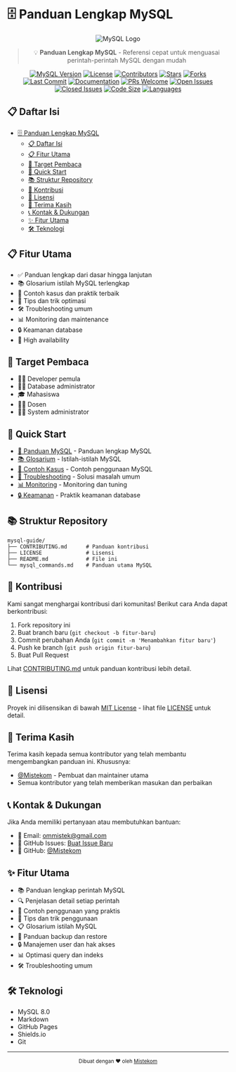 # 🗄️ Panduan Lengkap MySQL

<div align="center">

![MySQL Logo](https://www.mysql.com/common/logos/logo-mysql-170x115.png)

> 💡 **Panduan Lengkap MySQL** - Referensi cepat untuk menguasai perintah-perintah MySQL dengan mudah

[![MySQL Version](https://img.shields.io/badge/MySQL-8.0-blue)](https://www.mysql.com/)
[![License](https://img.shields.io/badge/License-MIT-green)](LICENSE)
[![Contributors](https://img.shields.io/badge/Contributors-Welcome-orange)](CONTRIBUTING.md)
[![Stars](https://img.shields.io/github/stars/Mistekom/mysql_command?style=social)](https://github.com/Mistekom/mysql_command/stargazers)
[![Forks](https://img.shields.io/github/forks/Mistekom/mysql_command?style=social)](https://github.com/Mistekom/mysql_command/network/members)
[![Last Commit](https://img.shields.io/github/last-commit/Mistekom/mysql_command)](https://github.com/Mistekom/mysql_command/commits)
[![Documentation](https://img.shields.io/badge/Documentation-Complete-brightgreen)](mysql_commands.md)
[![PRs Welcome](https://img.shields.io/badge/PRs-welcome-brightgreen.svg)](CONTRIBUTING.md)
[![Open Issues](https://img.shields.io/github/issues/Mistekom/mysql_command)](https://github.com/Mistekom/mysql_command/issues)
[![Closed Issues](https://img.shields.io/github/issues-closed/Mistekom/mysql_command)](https://github.com/Mistekom/mysql_command/issues?q=is%3Aissue+is%3Aclosed)
[![Code Size](https://img.shields.io/github/languages/code-size/Mistekom/mysql_command)](https://github.com/Mistekom/mysql_command)
[![Languages](https://img.shields.io/github/languages/top/Mistekom/mysql_command)](https://github.com/Mistekom/mysql_command)

</div>

## 📋 Daftar Isi
- [🗄️ Panduan Lengkap MySQL](mysql_commands.md)
  - [📋 Daftar Isi](#-daftar-isi)
  - [📋 Fitur Utama](#-fitur-utama)
  - [🎯 Target Pembaca](#-target-pembaca)
  - [🚀 Quick Start](#-quick-start)
  - [📚 Struktur Repository](#-struktur-repository)
  - [🤝 Kontribusi](#-kontribusi)
  - [📝 Lisensi](#-lisensi)
  - [🙏 Terima Kasih](#-terima-kasih)
  - [📞 Kontak \& Dukungan](#-kontak--dukungan)
  - [✨ Fitur Utama](#-fitur-utama-1)
  - [🛠️ Teknologi](#️-teknologi)

## 📋 Fitur Utama
- ✅ Panduan lengkap dari dasar hingga lanjutan
- 📚 Glosarium istilah MySQL terlengkap
- 🎯 Contoh kasus dan praktik terbaik
- 🔧 Tips dan trik optimasi
- 🛠️ Troubleshooting umum
- 📊 Monitoring dan maintenance
- 🔒 Keamanan database
- 🚀 High availability

## 🎯 Target Pembaca
- 👨‍💻 Developer pemula
- 👩‍💻 Database administrator
- 🎓 Mahasiswa
- 👨‍🏫 Dosen
- 👨‍🔧 System administrator

## 🚀 Quick Start
- [📖 Panduan MySQL](mysql_commands.md) - Panduan lengkap MySQL
- [📚 Glosarium](mysql_commands.md#23--glosarium-istilah-mysql) - Istilah-istilah MySQL
- [🎯 Contoh Kasus](mysql_commands.md#13--contoh-kasus-sederhana) - Contoh penggunaan MySQL
- [🔧 Troubleshooting](mysql_commands.md#26--troubleshooting-lanjutan) - Solusi masalah umum
- [📊 Monitoring](mysql_commands.md#25--monitoring-dan-performance-tuning) - Monitoring dan tuning
- [🔒 Keamanan](mysql_commands.md#21--keamanan-database) - Praktik keamanan database

## 📚 Struktur Repository
```
mysql-guide/
├── CONTRIBUTING.md      # Panduan kontribusi
├── LICENSE              # Lisensi
├── README.md            # File ini
└── mysql_commands.md    # Panduan utama MySQL
```

## 🤝 Kontribusi

Kami sangat menghargai kontribusi dari komunitas! Berikut cara Anda dapat berkontribusi:

1. Fork repository ini
2. Buat branch baru (`git checkout -b fitur-baru`)
3. Commit perubahan Anda (`git commit -m 'Menambahkan fitur baru'`)
4. Push ke branch (`git push origin fitur-baru`)
5. Buat Pull Request

Lihat [CONTRIBUTING.md](CONTRIBUTING.md) untuk panduan kontribusi lebih detail.

## 📝 Lisensi

Proyek ini dilisensikan di bawah [MIT License](LICENSE) - lihat file [LICENSE](LICENSE) untuk detail.

## 🙏 Terima Kasih

Terima kasih kepada semua kontributor yang telah membantu mengembangkan panduan ini. Khususnya:

- [@Mistekom](https://github.com/Mistekom) - Pembuat dan maintainer utama
- Semua kontributor yang telah memberikan masukan dan perbaikan

## 📞 Kontak & Dukungan

Jika Anda memiliki pertanyaan atau membutuhkan bantuan:

- 📧 Email: ommistek@gmail.com
- 💬 GitHub Issues: [Buat Issue Baru](https://github.com/Mistekom/mysql_command/issues/new)
- 📱 GitHub: [@Mistekom](https://github.com/Mistekom)

## ✨ Fitur Utama

- 📚 Panduan lengkap perintah MySQL
- 🔍 Penjelasan detail setiap perintah
- 📝 Contoh penggunaan yang praktis
- 🎯 Tips dan trik penggunaan
- 📋 Glosarium istilah MySQL
- 🔄 Panduan backup dan restore
- 🔒 Manajemen user dan hak akses
- 📊 Optimasi query dan indeks
- 🛠️ Troubleshooting umum

## 🛠️ Teknologi

- MySQL 8.0
- Markdown
- GitHub Pages
- Shields.io
- Git

---

<div align="center">
  <sub>Dibuat dengan ❤️ oleh <a href="https://github.com/Mistekom">Mistekom</a></sub>
</div> 
